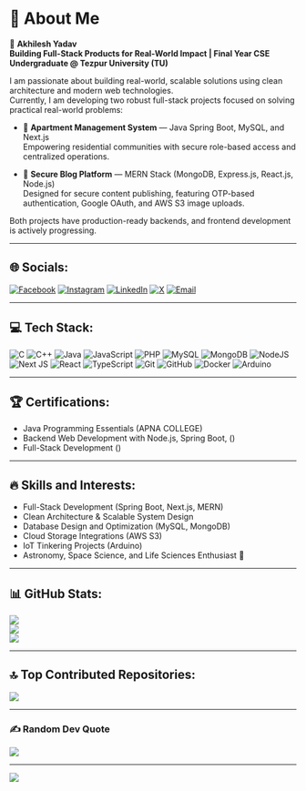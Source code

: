 # 💫 About Me
🚀 **Akhilesh Yadav**  
**Building Full-Stack Products for Real-World Impact | Final Year CSE Undergraduate @ Tezpur University (TU)**

I am passionate about building real-world, scalable solutions using clean architecture and modern web technologies.  
Currently, I am developing two robust full-stack projects focused on solving practical real-world problems:

- 🏢 **Apartment Management System** — Java Spring Boot, MySQL, and Next.js  
  Empowering residential communities with secure role-based access and centralized operations.

- 📝 **Secure Blog Platform** — MERN Stack (MongoDB, Express.js, React.js, Node.js)  
  Designed for secure content publishing, featuring OTP-based authentication, Google OAuth, and AWS S3 image uploads.

Both projects have production-ready backends, and frontend development is actively progressing.

---

## 🌐 Socials:
[![Facebook](https://img.shields.io/badge/Facebook-%231877F2.svg?logo=Facebook&logoColor=white)](https://facebook.com/AK2KB2)
[![Instagram](https://img.shields.io/badge/Instagram-%23E4405F.svg?logo=Instagram&logoColor=white)](https://instagram.com/akhil_ak2kb2)
[![LinkedIn](https://img.shields.io/badge/LinkedIn-%230077B5.svg?logo=linkedin&logoColor=white)](https://linkedin.com/in/akhileshyadavak2kb2)
[![X](https://img.shields.io/badge/X-black.svg?logo=X&logoColor=white)](https://x.com/akhil_ak2kb2)
[![Email](https://img.shields.io/badge/Email-D14836?logo=gmail&logoColor=white)](mailto:akhileshyadav.dev@gmail.com)

---

## 💻 Tech Stack:
![C](https://img.shields.io/badge/c-%2300599C.svg?style=for-the-badge&logo=c&logoColor=white)
![C++](https://img.shields.io/badge/c++-%2300599C.svg?style=for-the-badge&logo=c%2B%2B&logoColor=white)
![Java](https://img.shields.io/badge/java-%23ED8B00.svg?style=for-the-badge&logo=openjdk&logoColor=white)
![JavaScript](https://img.shields.io/badge/javascript-%23323330.svg?style=for-the-badge&logo=javascript&logoColor=%23F7DF1E)
![PHP](https://img.shields.io/badge/php-%23777BB4.svg?style=for-the-badge&logo=php&logoColor=white)
![MySQL](https://img.shields.io/badge/mysql-4479A1.svg?style=for-the-badge&logo=mysql&logoColor=white)
![MongoDB](https://img.shields.io/badge/MongoDB-%234ea94b.svg?style=for-the-badge&logo=mongodb&logoColor=white)
![NodeJS](https://img.shields.io/badge/node.js-6DA55F?style=for-the-badge&logo=node.js&logoColor=white)
![Next JS](https://img.shields.io/badge/Next-black?style=for-the-badge&logo=next.js&logoColor=white)
![React](https://img.shields.io/badge/react-%2320232a.svg?style=for-the-badge&logo=react&logoColor=%2361DAFB)
![TypeScript](https://img.shields.io/badge/typescript-%23007ACC.svg?style=for-the-badge&logo=typescript&logoColor=white)
![Git](https://img.shields.io/badge/git-%23F05033.svg?style=for-the-badge&logo=git&logoColor=white)
![GitHub](https://img.shields.io/badge/github-%23121011.svg?style=for-the-badge&logo=github&logoColor=white)
![Docker](https://img.shields.io/badge/docker-%230db7ed.svg?style=for-the-badge&logo=docker&logoColor=white)
![Arduino](https://img.shields.io/badge/-Arduino-00979D?style=for-the-badge&logo=Arduino&logoColor=white)

---

## 🏆 Certifications:
- Java Programming Essentials (APNA COLLEGE)
- Backend Web Development with Node.js, Spring Boot, ()
- Full-Stack Development ()

---

## 🔥 Skills and Interests:
- Full-Stack Development (Spring Boot, Next.js, MERN)
- Clean Architecture & Scalable System Design
- Database Design and Optimization (MySQL, MongoDB)
- Cloud Storage Integrations (AWS S3)
- IoT Tinkering Projects (Arduino)
- Astronomy, Space Science, and Life Sciences Enthusiast 🚀

---

## 📊 GitHub Stats:
![](https://github-readme-stats-ak2kb2.vercel.app/api?username=akhil-2kb2&theme=tokyonight&hide_border=false&include_all_commits=true&count_private=true)<br/>
![](https://streak-stats.demolab.com?user=akhil-2kb2&theme=tokyonight&hide_border=false)<br/>
![](https://github-readme-stats-ak2kb2.vercel.app/api/top-langs/?username=akhil-2kb2&theme=tokyonight&hide_border=false&layout=compact)

---

## 🔝 Top Contributed Repositories:
![](https://github-contributor-stats.vercel.app/api?username=akhil-2kb2&limit=5&theme=tokyonight&combine_all_yearly_contributions=true)

---

### ✍️ Random Dev Quote
![](https://quotes-github-readme.vercel.app/api?type=horizontal&theme=tokyonight)

---

[![](https://visitcount.itsvg.in/api?id=akhil-2kb2&icon=0&color=0)](https://visitcount.itsvg.in)

<!-- Proudly created with GPRM ( https://gprm.itsvg.in ) -->
